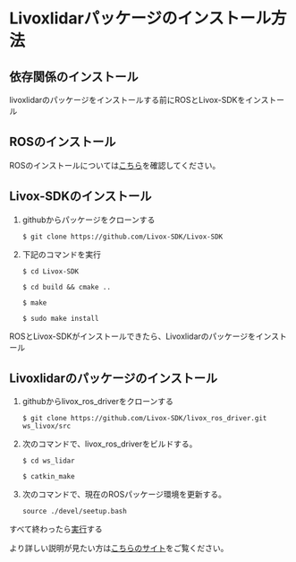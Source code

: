 # Livoxlidarパッケージのインストール方法

## 依存関係のインストール

livoxlidarのパッケージをインストールする前にROSとLivox-SDKをインストール

## ROSのインストール

ROSのインストールについては[こちら](/src/intro/environment.md)を確認してください。

## Livox-SDKのインストール

1. githubからパッケージをクローンする

    `$ git clone https://github.com/Livox-SDK/Livox-SDK`

2. 下記のコマンドを実行

    `$ cd Livox-SDK`

    `$ cd build && cmake ..`

    `$ make`

    `$ sudo make install`

ROSとLivox-SDKがインストールできたら、Livoxlidarのパッケージをインストール

## Livoxlidarのパッケージのインストール

1. githubからlivox_ros_driverをクローンする

    `$ git clone https://github.com/Livox-SDK/livox_ros_driver.git ws_livox/src`

2. 次のコマンドで、livox_ros_driverをビルドする。

    `$ cd ws_lidar`
    
    `$ catkin_make`

3. 次のコマンドで、現在のROSパッケージ環境を更新する。

    `source ./devel/seetup.bash`

すべて終わったら[実行](./how_to_use.md)する

より詳しい説明が見たい方は[こちらのサイト](https://github.com/Livox-SDK/livox_ros_driver)をご覧ください。